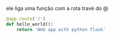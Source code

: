 ele liga uma função com a rota travé do @

```python
@app.route('/')
def hello_world():
    return 'Web app with python flask'
```
